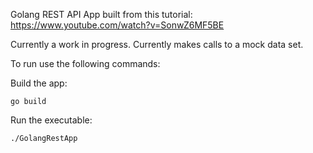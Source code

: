 Golang REST API App built from this tutorial: https://www.youtube.com/watch?v=SonwZ6MF5BE

Currently a work in progress.
Currently makes calls to a mock data set.

To run use the following commands:

Build the app:

  <code>go build</code>
  
Run the executable:

  <code>./GolangRestApp</code>
